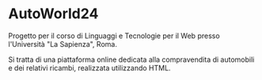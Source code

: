 # AutoWorld24

Progetto per il corso di Linguaggi e Tecnologie per il Web presso l'Università "La Sapienza", Roma.

Si tratta di una piattaforma online dedicata alla compravendita di automobili e dei relativi ricambi, realizzata utilizzando HTML.
